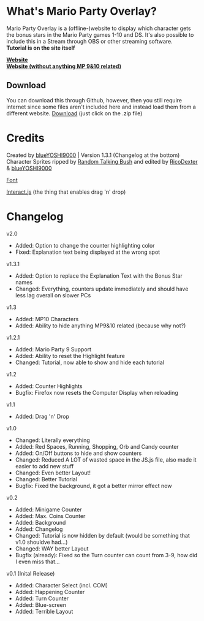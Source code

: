 # What's Mario Party Overlay?
Mario Party Overlay is a (offline-)website to display which character gets the bonus stars in the Mario Party games 1-10 and DS. It's also possible to include this in a Stream through OBS or other streaming software.  
**Tutorial is on the site itself**

**[Website](https://blueyoshi9000.github.io/MarioPartyOverlay/)**  
**[Website (without anything MP 9&10 related)](https://blueyoshi9000.github.io/MarioPartyOverlay/?no9=1)**

## Download
You can download this through Github, however, then you still require internet since some files aren't included here and instead load them from a different website.
[Download](https://github.com/blueYOSHI9000/MarioPartyOverlay/releases) (just click on the .zip file)

# Credits
Created by [blueYOSHI9000](https://www.twitter.com/blueyoshi9000) | Version 1.3.1 (Changelog at the bottom)  
Character Sprites ripped by [Random Talking Bush](https://www.vg-resource.com/user-7.html) and edited by [RicoDexter](https://twitter.com/Der_RicoDexter) & [blueYOSHI9000](https://www.twitter.com/blueyoshi9000yt)

[Font](http://www.mediafire.com/file/phz4t7pyqqbqxou/Mario+Party+Overlay.zip)

[Interact.js](http://interactjs.io/) (the thing that enables drag 'n' drop)

# Changelog

v2.0
- Added: Option to change the counter highlighting color
- Fixed: Explanation text being displayed at the wrong spot

v1.3.1
- Added: Option to replace the Explanation Text with the Bonus Star names
- Changed: Everything, counters update immediately and should have less lag overall on slower PCs

v1.3 
- Added: MP10 Characters
- Added: Ability to hide anything MP9&10 related (because why not?)

v1.2.1  
- Added: Mario Party 9 Support
- Added: Ability to reset the Highlight feature
- Changed: Tutorial, now able to show and hide each tutorial

v1.2  
- Added: Counter Highlights
- Bugfix: Firefox now resets the Computer Display when reloading

v1.1  
- Added: Drag 'n' Drop

v1.0  
- Changed: Literally everything
- Added: Red Spaces, Running, Shopping, Orb and Candy counter
- Added: On/Off buttons to hide and show counters
- Changed: Reduced A LOT of wasted space in the JS.js file, also made it easier to add new stuff
- Changed: Even better Layout!
- Changed: Better Tutorial
- Bugfix: Fixed the background, it got a better mirror effect now

v0.2  
- Added: Minigame Counter
- Added: Max. Coins Counter
- Added: Background
- Added: Changelog
- Changed: Tutorial is now hidden by default (would be something that v1.0 shouldve had...)
- Changed: WAY better Layout
- Bugfix (already): Fixed so the Turn counter can count from 3-9, how did I even miss that...


v0.1 (Inital Release)  
- Added: Character Select (incl. COM)
- Added: Happening Counter
- Added: Turn Counter
- Added: Blue-screen
- Added: Terrible Layout
